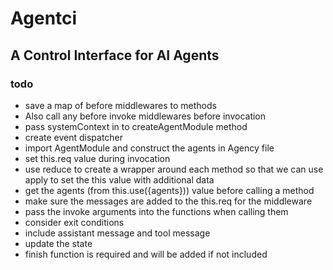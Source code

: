 # Agentci

## A Control Interface for AI Agents

### todo

- save a map of before middlewares to methods
- Also call any before invoke middlewares before invocation
- pass systemContext in to createAgentModule method
- create event dispatcher
- import AgentModule and construct the agents in Agency file
- set this.req value during invocation
- use reduce to create a wrapper around each method
  so that we can use apply to set the this value with
  additional data
- get the agents (from this.use({agents})) value before calling a method
- make sure the messages are added to the this.req for the middleware
- pass the invoke arguments into the functions when calling them
- consider exit conditions
- include assistant message and tool message
- update the state
- finish function is required and will be added if not included
